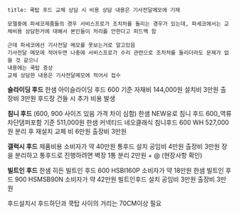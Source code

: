 ```ad-note
title: 쿡탑 후드 교체 상담 시 비용 상담 내용은 기사전달메모에 기재

모델중에 파세코제품들의 경우 서비스프로가 조치처를 돌리는 경우가 있는데, 파세코에서는 교체비용 상담한거에 대해서 본인들이 처리를 안한다고 피드백 함

근데 파세코에선 기사전달 메모를 못보는거로 알고있음
기사전달 메모에 적어두면 나중에 서비스프로가 수리 관련으로 조치처를 돌리더라도 문제가 없을 것 같으니 
내용에는 쿡탑 증상
교체 상담한 내용은 기사전달메모에 적어서 접수
```

**슬라이딩 후드** 
한샘 아이슬라이딩 후드 600 기준 자재비 144,000원
설치비 3만원 출장비 3만원
후드장 건들 시 추가 비용 발생

**침니 후드**
(600, 900 사이즈 있음 가격 차이 심함)
한샘 NEW유로 침니 후드 600_역류차단댐퍼포함 기준 511,000원
한샘 커넥티드 네오클래식 침니후드 600 WH 527,000원
분리 후 재설치 교체 비 6만원
출장비 3만원

**갤럭시 후드** 
제품비용 소비자가 약 40만원
통후드 설치 공임비 4만원
출장비 3만원
장을 분리하고 통후드로 진행하려면
벽장 1통 분리 2만원 + @ (현장사항 확인)

**빌트인 후드**
한샘 히든 빌트인 후드 600 HSBI160P 소비자가 약 18만원
한샘 빌트인 후드 900 HSMSB90N 소비자가 약 42만원
빌트인후드 설치 공임비 3만원
출장비 3만원

후드설치시 후드하단과 쿡탑 사이의 거리는 70CM이상 필요